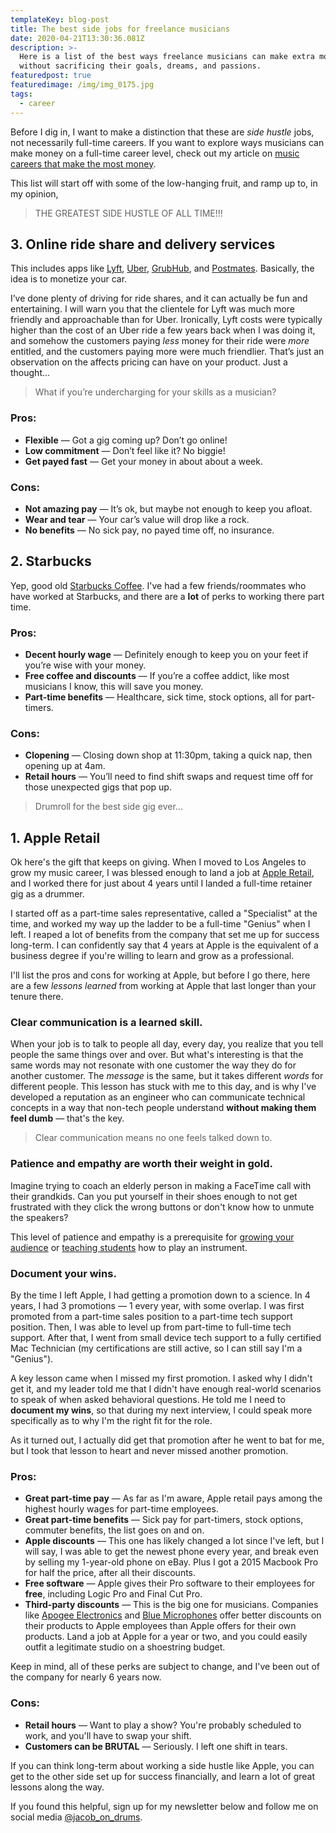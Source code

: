 ```yaml
---
templateKey: blog-post
title: The best side jobs for freelance musicians
date: 2020-04-21T13:30:36.081Z
description: >-
  Here is a list of the best ways freelance musicians can make extra money
  without sacrificing their goals, dreams, and passions.
featuredpost: true
featuredimage: /img/img_0175.jpg
tags:
  - career
---
```

Before I dig in, I want to make a distinction that these are *side hustle* jobs, not necessarily full-time careers. If you want to explore ways musicians can make money on a full-time career level, check out my article on [music careers that make the most money](https://www.jacobondrums.com/blog/music-careers-that-make-the-most-money/).

This list will start off with some of the low-hanging fruit, and ramp up to, in my opinion,

>THE GREATEST SIDE HUSTLE OF ALL TIME!!!

## 3. Online ride share and delivery services

This includes apps like [Lyft](https://www.lyft.com/), [Uber](https://www.uber.com/), [GrubHub](https://www.grubhub.com/), and [Postmates](https://postmates.com/). Basically, the idea is to monetize your car. 

I’ve done plenty of driving for ride shares, and it can actually be fun and entertaining. I will warn you that the clientele for Lyft was much more friendly and approachable than for Uber.  Ironically, Lyft costs were typically higher than the cost of an Uber ride a few years back when I was doing it, and somehow the customers paying *less* money for their ride were *more* entitled, and the customers paying more were much friendlier. That’s just an observation on the affects pricing can have on your product. Just a thought...

>What if you’re undercharging for your skills as a musician?

### Pros:
* **Flexible** — Got a gig coming up? Don’t go online!
* **Low commitment** — Don’t feel like it? No biggie!
* **Get payed fast** — Get your money in about about a week.


### Cons:
* **Not amazing pay** — It’s ok, but maybe not enough to keep you afloat.
* **Wear and tear** — Your car’s value will drop like a rock.
* **No benefits** — No sick pay, no payed time off, no insurance.

## 2. Starbucks

Yep, good old [Starbucks Coffee](https://www.starbucks.com/careers/). I've had a few friends/roommates who have worked at Starbucks, and there are a **lot** of perks to working there part time.

### Pros:
* **Decent hourly wage** — Definitely enough to keep you on your feet if you’re wise with your money.
* **Free coffee and discounts** — If you’re a coffee addict, like most musicians I know, this will save you money.
* **Part-time benefits** — Healthcare, sick time, stock options, all for part-timers.

### Cons:
* **Clopening** — Closing down shop at 11:30pm, taking a quick nap, then opening up at 4am.
* **Retail hours** — You’ll need to find shift swaps and request time off for those unexpected gigs that pop up.

>Drumroll for the best side gig ever...

## 1. Apple Retail

Ok here's the gift that keeps on giving. When I moved to Los Angeles to grow my music career, I was blessed enough to land a job at [Apple Retail](https://www.apple.com/jobs/us/retail.html), and I worked there for just about 4 years until I landed a full-time retainer gig as a drummer.

I started off as a part-time sales representative, called a "Specialist" at the time, and worked my way up the ladder to be a full-time "Genius" when I left. I reaped a lot of benefits from the company that set me up for success long-term. I can confidently say that 4 years at Apple is the equivalent of a business degree if you're willing to learn and grow as a professional.

I'll list the pros and cons for working at Apple, but before I go there, here are a few *lessons learned* from working at Apple that last longer than your tenure there.

### Clear communication is a learned skill.

When your job is to talk to people all day, every day, you realize that you tell people the same things over and over. But what's interesting is that the same words may not resonate with one customer the way they do for another customer. The *message* is the same, but it takes different *words* for different people. This lesson has stuck with me to this day, and is why I've developed a reputation as an engineer who can communicate technical concepts in a way that non-tech people understand **without making them feel dumb** — that's the key.

>Clear communication means no one feels talked down to.

### Patience and empathy are worth their weight in gold.

Imagine trying to coach an elderly person in making a FaceTime call with their grandkids. Can you put yourself in their shoes enough to not get frustrated with they click the wrong buttons or don't know how to unmute the speakers?

This level of patience and empathy is a prerequisite for [growing your audience](/blog/how-musicians-can-grow-their-audience-with-content-marketing/) or [teaching students](/blog/how-to-make-money-as-a-music-teacher/) how to play an instrument. 

### Document your wins.

By the time I left Apple, I had getting a promotion down to a science. In 4 years, I had 3 promotions — 1 every year, with some overlap. I was first promoted from a part-time sales position to a part-time tech support position. Then, I was able to level up from part-time to full-time tech support.  After that, I went from small device tech support to a fully certified Mac Technician (my certifications are still active, so I can still say I'm a "Genius").

A key lesson came when I missed my first promotion. I asked why I didn't get it, and my leader told me that I didn't have enough real-world scenarios to speak of when asked behavioral questions. He told me I need to **document my wins**, so that during my next interview, I could speak more specifically as to why I'm the right fit for the role.

As it turned out, I actually did get that promotion after he went to bat for me, but I took that lesson to heart and never missed another promotion. 

### Pros:

* **Great part-time pay** — As far as I'm aware, Apple retail pays among the highest hourly wages for part-time employees.
* **Great part-time benefits** — Sick pay for part-timers, stock options, commuter benefits, the list goes on and on.
* **Apple discounts** — This one has likely changed a lot since I've left, but I will say, I was able to get the newest phone every year, and break even by selling my 1-year-old phone on eBay.  Plus I got a 2015 Macbook Pro for half the price, after all their discounts.
* **Free software** — Apple gives their Pro software to their employees for **free**, including Logic Pro and Final Cut Pro.
* **Third-party discounts** — This is the big one for musicians. Companies like [Apogee Electronics](https://apogeedigital.com/) and [Blue Microphones](https://www.bluedesigns.com/) offer better discounts on their products to Apple employees than Apple offers for their own products. Land a job at Apple for a year or two, and you could easily outfit a legitimate studio on a shoestring budget.

Keep in mind, all of these perks are subject to change, and I've been out of the company for nearly 6 years now.

### Cons:

* **Retail hours** — Want to play a show? You're probably scheduled to work, and you'll have to swap your shift.
* **Customers can be BRUTAL** — Seriously. I left one shift in tears.

If you can think long-term about working a side hustle like Apple, you can get to the other side set up for success financially, and learn a lot of great lessons along the way.

If you found this helpful, sign up for my newsletter below and follow me on social media [@jacob_on_drums](https://instagram.com/jacob_on_drums).

